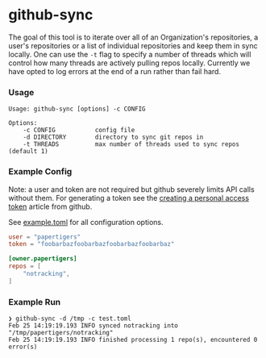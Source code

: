 # github-sync

The goal of this tool is to iterate over all of an Organization's repositories,
a user's repositories or a list of individual repositories and keep them in
sync locally. One can use the `-t` flag to specify a number of threads which
will control how many threads are actively pulling repos locally. Currently we
have opted to log errors at the end of a run rather than fail hard.

### Usage

```
Usage: github-sync [options] -c CONFIG

Options:
    -c CONFIG           config file
    -d DIRECTORY        directory to sync git repos in
    -t THREADS          max number of threads used to sync repos (default 1)
```

### Example Config

Note: a user and token are not required but github severely limits API calls
without them. For generating a token see the [creating a personal access token]
article from github.

See [example.toml](example.toml) for all configuration options.

[creating a personal access token]: https://docs.github.com/en/github/authenticating-to-github/creating-a-personal-access-token

```toml
user = "papertigers"
token = "foobarbazfoobarbazfoobarbazfoobarbaz"

[owner.papertigers]
repos = [
    "notracking",
]
```


### Example Run

```
❯ github-sync -d /tmp -c test.toml
Feb 25 14:19:19.193 INFO synced notracking into "/tmp/papertigers/notracking"
Feb 25 14:19:19.193 INFO finished processing 1 repo(s), encountered 0 error(s)
```
